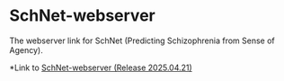 # SchNet-webserver
The webserver link for SchNet (Predicting Schizophrenia from Sense of Agency).


*Link to [SchNet-webserver (Release 2025.04.21)](http://121.37.24.233:8504/)

